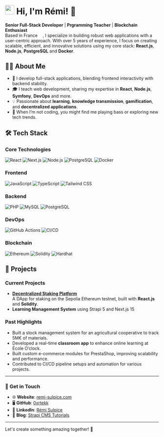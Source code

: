 # <img src="https://emojis.slackmojis.com/emojis/images/1643514389/3643/cool-doge.gif?1643514389" width="30"/> Hi, I'm Rémi! 👋

<p>
  <strong>Senior Full-Stack Developer</strong> | <strong>Prgramming Teacher</strong> | <strong>Blockchain Enthusiast</strong><br>
  Based in France <img src="https://cdn-icons-png.flaticon.com/512/197/197560.png" width="13"/>, I specialize in building robust web applications with a user-centric approach.  
  With over 5 years of experience, I focus on creating scalable, efficient, and innovative solutions using my core stack: <strong>React.js</strong>, <strong>Node.js</strong>, <strong>PostgreSQL</strong> and <strong>Docker</strong>.  
</p>

## 👨‍💻 **About Me**
- 🚀 I develop full-stack applications, blending frontend interactivity with backend stability.  
- 🎓 I teach web development, sharing my expertise in **React**, **Node.js**, **Symfony**, **DevOps** and more.  
- 💡 Passionate about **learning**, **knowledge transmission**, **gamification**, and **decentralized applications**.  
- 🎸 When I’m not coding, you might find me playing bass or exploring new tech trends.


## 🛠 **Tech Stack**

### **Core Technologies**  
![React](https://img.shields.io/badge/-React-23272F?style=for-the-badge&logo=react&logoColor=149ECA) 
![Next.js](https://img.shields.io/badge/Next.js-000000?style=for-the-badge&logo=nextdotjs&logoColor=white) 
![Node.js](https://img.shields.io/badge/Node.js-59AA46?style=for-the-badge&logo=nodedotjs&logoColor=white) 
![PostgreSQL](https://img.shields.io/badge/PostgreSQL-336791?style=for-the-badge&logo=postgresql&logoColor=white) 
![Docker](https://img.shields.io/badge/Docker-46a2f1?style=for-the-badge&logo=docker&logoColor=white)  

### **Frontend**  
![JavaScript](https://img.shields.io/badge/JavaScript-323330?style=for-the-badge&logo=javascript&logoColor=F7DF1E) 
![TypeScript](https://img.shields.io/badge/-TypeScript-007ACC?style=for-the-badge&logo=typescript&logoColor=white) 
![Tailwind CSS](https://img.shields.io/badge/Tailwind_CSS-38B2AC?style=for-the-badge&logo=tailwind-css&logoColor=white)

### **Backend**  
![PHP](https://img.shields.io/badge/PHP-777BB4?style=for-the-badge&logo=php&logoColor=white) 
![MySQL](https://img.shields.io/badge/MySQL-4479A1?style=for-the-badge&logo=mysql&logoColor=white) 
![PostgreSQL](https://img.shields.io/badge/PostgreSQL-336791?style=for-the-badge&logo=postgresql&logoColor=white)

### **DevOps**  
![GitHub Actions](https://img.shields.io/badge/GitHub_Actions-2088FF?style=for-the-badge&logo=github-actions&logoColor=white) 
![CI/CD](https://img.shields.io/badge/CI%2FCD-1C4E80?style=for-the-badge&logo=gitlab&logoColor=white)

### **Blockchain**  
![Ethereum](https://img.shields.io/badge/Ethereum-637CEA?style=for-the-badge&logo=ethereum&logoColor=FFFFFF) 
![Solidity](https://img.shields.io/badge/Solidity-65AFFF?style=for-the-badge&logo=solidity&logoColor=373737) 
![Hardhat](https://img.shields.io/badge/Hardhat-FFF100?style=for-the-badge&logo=hardhat&logoColor=9ABAFB)

## 🌟 **Projects**

### **Current Projects**  
- [**Decentralized Staking Platform**](https://0xrtekk.github.io/Family-staking/)  
  A DApp for staking on the Sepolia Ethereum testnet, built with **React.js** and **Solidity**.  
- **Learning Management System** using Strapi 5 and Next.js 15

### **Past Highlights**  
- Built a stock management system for an agricultural cooperative to track 5M€ of materials.
- Developed a real-time **classroom app** to enhance online learning at École O’clock.  
- Built custom e-commerce modules for PrestaShop, improving scalability and performance.  
- Contributed to CI/CD pipeline setups and automation for various projects.  

---

### 🎯 **Get in Touch**
- 🌐 **Website**: [remi-sulpice.com](https://remi-sulpice.com)  
- 🖥️ **GitHub**: [0xrtekk](https://github.com/0xrtekk)  
- 💼 **LinkedIn**: [Rémi Sulpice](https://linkedin.com/in/remi-sulpice)  
- 📝 **Blog**: [Strapi CMS Tutorials]([https://strapi.io](https://github.com/strapi/community-content/issues/1551))  

---

Let's create something amazing together! 🚀
